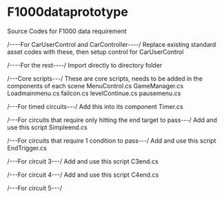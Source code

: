 # F1000dataprototype
Source Codes for F1000 data requirement


/----For CarUserControl and CarController----/
Replace existing standard asset codes with these, then setup control for CarUserControl

/----For the rest----/
Import directly to directory folder

/---Core scripts---/
These are core scripts, needs to be added in the components of each scene
MenuControl.cs
GameManager.cs
Loadmainmenu.cs
failcon.cs
levelContinue.cs
pausemenu.cs

/---For timed circuits---/
Add this into its component 
Timer.cs

/---For circuits that require only hitting the end target to pass---/
Add and use this script
Simpleend.cs

/---For circuits that require 1 condition to pass---/
Add and use this script
EndTrigger.cs

/---For circuit 3---/
Add and use this script
C3end.cs

/---For circuit 4---/
Add and use this script
C4end.cs

/---For circuit 5---/









